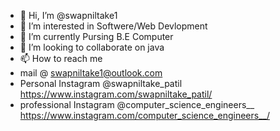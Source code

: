 - 👋 Hi, I’m @swapniltake1
- 👀 I’m interested in Softwere/Web Devlopment
- 🌱 I’m currently Pursing B.E Computer
- 💞️ I’m looking to collaborate on java
- 📫 How to reach me 
- mail @ swapniltake1@outlook.com 
- Personal Instagram @swapniltake_patil  https://www.instagram.com/swapniltake_patil/
- professional Instagram @computer_science_engineers__  https://www.instagram.com/computer_science_engineers__/


<!---
swapniltake1/swapniltake1 is a ✨ special ✨ repository because its `README.md` (this file) appears on your GitHub profile.
You can click the Preview link to take a look at your changes.
--->
